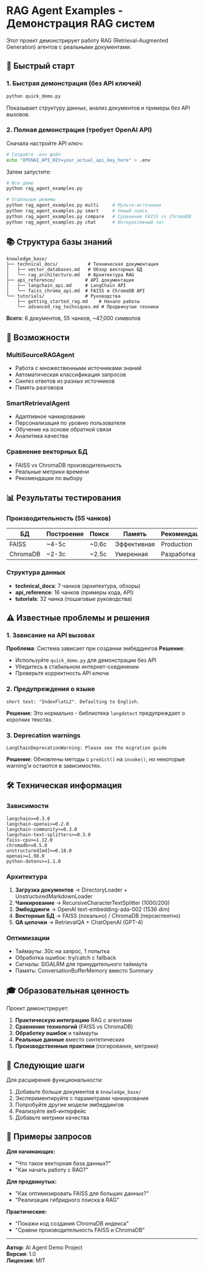 # RAG Agent Examples - Демонстрация RAG систем

Этот проект демонстрирует работу RAG (Retrieval-Augmented Generation) агентов с реальными документами.

## 🎯 Быстрый старт

### 1. Быстрая демонстрация (без API ключей)
```bash
python quick_demo.py
```
Показывает структуру данных, анализ документов и примеры без API вызовов.

### 2. Полная демонстрация (требует OpenAI API)

Сначала настройте API ключ:
```bash
# Создайте .env файл
echo "OPENAI_API_KEY=your_actual_api_key_here" > .env
```

Затем запустите:
```bash
# Все демо
python rag_agent_examples.py

# Отдельные режимы
python rag_agent_examples.py multi     # Мульти-источники
python rag_agent_examples.py smart     # Умный поиск  
python rag_agent_examples.py compare   # Сравнение FAISS vs ChromaDB
python rag_agent_examples.py chat      # Интерактивный чат
```

## 📚 Структура базы знаний

```
knowledge_base/
├── technical_docs/           # Техническая документация
│   ├── vector_databases.md   # Обзор векторных БД
│   └── rag_architecture.md   # Архитектура RAG
├── api_reference/           # API документация
│   ├── langchain_api.md     # LangChain API
│   └── faiss_chroma_api.md  # FAISS и ChromaDB API
└── tutorials/               # Руководства
    ├── getting_started_rag.md    # Начало работы
    └── advanced_rag_techniques.md # Продвинутые техники
```

**Всего**: 6 документов, 55 чанков, ~47,000 символов

## 🚀 Возможности

### MultiSourceRAGAgent
- Работа с множественными источниками знаний
- Автоматическая классификация запросов
- Синтез ответов из разных источников
- Память разговора

### SmartRetrievalAgent  
- Адаптивное чанкирование
- Персонализация по уровню пользователя
- Обучение на основе обратной связи
- Аналитика качества

### Сравнение векторных БД
- FAISS vs ChromaDB производительность
- Реальные метрики времени
- Рекомендации по выбору

## 📊 Результаты тестирования

### Производительность (55 чанков)
| БД | Построение | Поиск | Память | Рекомендация |
|----|------------|-------|---------|--------------|
| FAISS | ~4-5с | ~0.6с | Эффективная | Production |
| ChromaDB | ~2-3с | ~2.5с | Умеренная | Разработка |

### Структура данных
- **technical_docs**: 7 чанков (архитектура, обзоры)
- **api_reference**: 16 чанков (примеры кода, API)
- **tutorials**: 32 чанка (пошаговые руководства)

## ⚠️ Известные проблемы и решения

### 1. Зависание на API вызовах
**Проблема**: Система зависает при создании эмбеддингов
**Решение**: 
- Используйте `quick_demo.py` для демонстрации без API
- Убедитесь в стабильном интернет-соединении
- Проверьте корректность API ключа

### 2. Предупреждения о языке
```
short text: "IndexFlatL2". Defaulting to English.
```
**Решение**: Это нормально - библиотека `langdetect` предупреждает о коротких текстах.

### 3. Deprecation warnings
```
LangChainDeprecationWarning: Please see the migration guide
```
**Решение**: Обновлены методы с `predict()` на `invoke()`, но некоторые warning'и остаются в зависимостях.

## 🛠 Техническая информация

### Зависимости
```
langchain>=0.3.0
langchain-openai>=0.2.0  
langchain-community>=0.3.0
langchain-text-splitters>=0.3.0
faiss-cpu>=1.12.0
chromadb>=0.5.0
unstructured[md]>=0.18.0
openai>=1.98.0
python-dotenv>=1.1.0
```

### Архитектура
1. **Загрузка документов** → DirectoryLoader + UnstructuredMarkdownLoader
2. **Чанкирование** → RecursiveCharacterTextSplitter (1000/200)
3. **Эмбеддинги** → OpenAI text-embedding-ada-002 (1536 dim)
4. **Векторные БД** → FAISS (локально) / ChromaDB (персистентно)
5. **QA цепочки** → RetrievalQA + ChatOpenAI (GPT-4)

### Оптимизации
- Таймауты: 30с на запрос, 1 попытка
- Обработка ошибок: try/catch с fallback
- Сигналы: SIGALRM для принудительного таймаута
- Память: ConversationBufferMemory вместо Summary

## 🎓 Образовательная ценность

Проект демонстрирует:
1. **Практическую интеграцию** RAG с агентами
2. **Сравнение технологий** (FAISS vs ChromaDB)  
3. **Обработку ошибок** и таймауты
4. **Реальные данные** вместо синтетических
5. **Производственные практики** (логирование, метрики)

## 🚀 Следующие шаги

Для расширения функциональности:
1. Добавьте больше документов в `knowledge_base/`
2. Экспериментируйте с параметрами чанкирования
3. Попробуйте другие модели эмбеддингов
4. Реализуйте веб-интерфейс
5. Добавьте метрики качества

## 📝 Примеры запросов

**Для начинающих:**
- "Что такое векторная база данных?"
- "Как начать работу с RAG?"

**Для продвинутых:**
- "Как оптимизировать FAISS для больших данных?"
- "Реализация гибридного поиска в RAG"

**Практические:**
- "Покажи код создания ChromaDB индекса"
- "Сравни производительность FAISS и ChromaDB"

---

**Автор**: AI Agent Demo Project  
**Версия**: 1.0  
**Лицензия**: MIT
